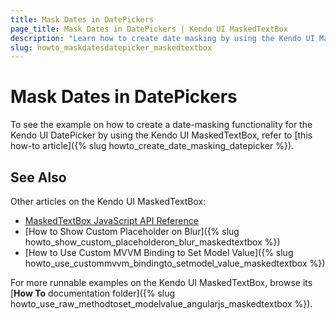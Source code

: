 ```yaml
---
title: Mask Dates in DatePickers
page_title: Mask Dates in DatePickers | Kendo UI MaskedTextBox
description: "Learn how to create date masking by using the Kendo UI MaskedTextBox in a Kendo UI DatePicker."
slug: howto_maskdatesdatepicker_maskedtextbox
---
```


# Mask Dates in DatePickers

To see the example on how to create a date-masking functionality for the Kendo UI DatePicker by using the Kendo UI MaskedTextBox, refer to [this how-to article]({% slug howto_create_date_masking_datepicker %}).

## See Also

Other articles on the Kendo UI MaskedTextBox:

* [MaskedTextBox JavaScript API Reference](/api/javascript/ui/maskedtextbox)
* [How to Show Custom Placeholder on Blur]({% slug howto_show_custom_placeholderon_blur_maskedtextbox %})
* [How to Use Custom MVVM Binding to Set Model Value]({% slug howto_use_custommvvm_bindingto_setmodel_value_maskedtextbox %})

For more runnable examples on the Kendo UI MaskedTextBox, browse its [**How To** documentation folder]({% slug howto_use_raw_methodtoset_modelvalue_angularjs_maskedtextbox %}).
